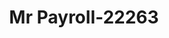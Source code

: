---
f_zip-code: 81601
f_state-code: CO
title: Mr Payroll-22263
f_phone: 970-945-5299
f_city-only: Glenwood Springs
f_address: 2750 South Glen Avenue Glenwood Springs
f_location-unique-id: '22263'
slug: mr-payroll-22263
updated-on: '2024-05-30T13:46:58.046Z'
created-on: '2024-05-30T13:36:59.803Z'
published-on: '2024-05-30T13:54:32.469Z'
f_city-state: cms/city/glenwood-springs-co.md
f_company: cms/company/mr-payroll.md
f_state: cms/state/colorado.md
layout: '[payday-loan].html'
tags: payday-loan
---